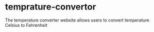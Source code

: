 # temprature-convertor
The temperature converter website allows users to convert temperature Celsius to Fahrenheit
